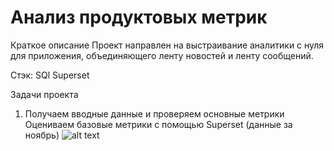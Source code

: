 # Анализ продуктовых метрик
Краткое описание
Проект направлен на выстраивание аналитики с нуля для приложения, объединяющего ленту новостей и ленту сообщений.

Стэк:
SQl
Superset

Задачи проекта
1. Получаем вводные данные и проверяем основные метрики
Оцениваем базовые метрики с помощью Superset (данные за ноябрь)
![alt text]([file:///C:/Users/maria/Downloads/2023-08-24_15-01-16.png](https://drive.google.com/file/d/1BfPbluCNE0ONEY5YmCQSmpBeU_BUEGAK/view?usp=sharing)https://drive.google.com/file/d/1BfPbluCNE0ONEY5YmCQSmpBeU_BUEGAK/view?usp=sharing)
